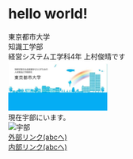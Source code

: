 # hello world!
東京都市大学  
知識工学部  
経営システム工学科4年 上村俊晴です  
<img width="200px" alt="大学" src="./daigaku.png">  
現在宇部にいます。  
<img width="200px" alt="宇部" src="https://upload.wikimedia.org/wikipedia/commons/2/22/Flag_of_Ube%2C_Yamaguchi.svg">  
[外部リンク(abcへ)](https://1523018.github.io/yu-1523018/abc)  
[内部リンク(abcへ)](./abc..md "abcへ") 
